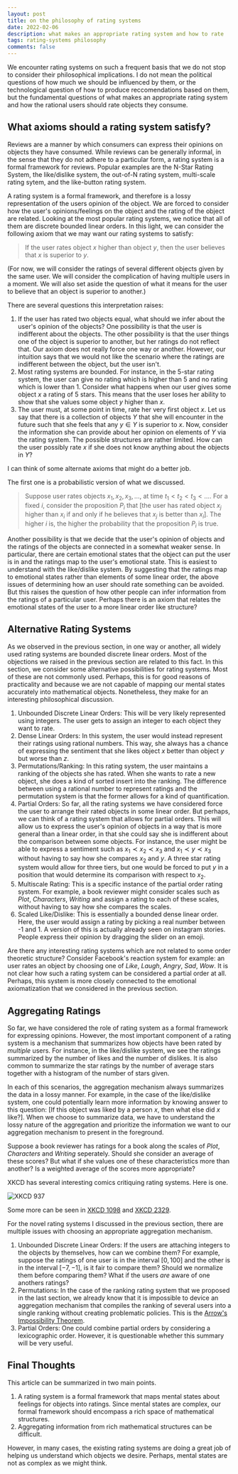 ```yaml
---
layout: post
title: on the philosophy of rating systems
date: 2022-02-06
description: what makes an appropriate rating system and how to rate
tags: rating-systems philosophy
comments: false
---
```


We encounter rating systems on such a frequent basis that we do not stop to consider their philosophical implications. I do not mean the political questions of how much we should be influenced by them, or the technological question of how to produce reccomendations based on them, but the fundamental questions of what makes an appropriate rating system and how the rational users should rate objects they consume.

## What axioms should a rating system satisfy?

Reviews are a manner by which consumers can express their opinions on objects they have consumed. While reviews can be generally informal, in the sense that they do not adhere to a particular form, a rating system is a formal framework for reviews. Popular examples are the N-Star Rating System, the like/dislike system, the out-of-N rating system, multi-scale rating sytem, and the like-button rating system.

A rating system is a formal framework, and therefore is a lossy representation of the users opinion of the object. We are forced to consider how the user's opinions/feelings on the object and the rating of the object are related. Looking at the most popular rating systems, we notice that all of them are discrete bounded linear orders. In this light, we can consider the following axiom that we may want our rating systems to satisfy:

> If the user rates object $x$ higher than object $y$, then the user believes that $x$ is superior to $y$.

(For now, we will consider the ratings of several different objects given by the same user. We will consider the complication of having multiple users in a moment. We will also set aside the question of what it means for the user to believe that an object is superior to another.)

There are several questions this interpretation raises:

1. If the user has rated two objects equal, what should we infer about the user's opinion of the objects? One possibility is that the user is indifferent about the objects. The other possibility is that the user things one of the object is superior to another, but her ratings do not reflect that. Our axiom does not really force one way or another. However, our intuition says that we would not like the scenario where the ratings are indifferent between the object, but the user isn't.
2. Most rating systems are bounded. For instance, in the 5-star rating system, the user can give no rating which is higher than 5 and no rating which is lower than 1. Consider what happens when our user gives some object $x$ a rating of 5 stars. This means that the user loses her ability to show that she values some object $y$ higher than $x$.
3. The user must, at some point in time, rate her very first object $x$. Let us say that there is a collection of objects $Y$ that she will encounter in the future such that she feels that any $y \in Y$ is superior to $x$. Now, consider the information she can provide about her opinion on elements of $Y$ via the rating system. The possible structures are rather limited. How can the user possibly rate $x$ if she does not know anything about the objects in $Y$?


I can think of some alternate axioms that might do a better job.

The first one is a probabilistic version of what we discussed.

> Suppose user rates objects $x_1, x_2, x_3, \ldots$, at time $t_1 < t_2 < t_3 < \ldots$. For a fixed $i$, consider the proposition $P_i$ that [the user has rated object $x_j$ higher than $x_i$ if and only if he believes that $x_j$ is better than $x_i$]. The higher $i$ is, the higher the probability that the proposition $P_i$ is true.

Another possibility is that we decide that the user's opinion of objects and the ratings of the objects are connected in a somewhat weaker sense. In particular, there are certain emotional states that the object can put the user is in and the ratings map to the user's emotional state. This is easiest to understand with the like/dislike system. By suggesting that the ratings map to emotional states rather than elements of some linear order, the above issues of determining how an user should rate something can be avoided. But this raises the question of how other people can infer information from the ratings of a particular user. Perhaps there is an axiom that relates the emotional states of the user to a more linear order like structure?

## Alternative Rating Systems

As we observed in the previous section, in one way or another, all widely used rating systems are bounded discrete linear orders. Most of the objections we raised in the previous section are related to this fact. In this section, we consider some alternative possibilities for rating systems. Most of these are not commonly used. Perhaps, this is for good reasons of practicality and because we are not capable of mapping our mental states accurately into mathematical objects. Nonetheless, they make for an interesting philosophical discussion.

1. Unbounded Discrete Linear Orders: This will be very likely represented using integers. The user gets to assign an integer to each object they want to rate.
2. Dense Linear Orders: In this system, the user would instead represent their ratings using rational numbers. This way, she always has a chance of expressing the sentiment that she likes object $x$ better than object $y$ but worse than $z$.
3. Permutations/Ranking: In this rating system, the user maintains a ranking of the objects she has rated. When she wants to rate a new object, she does a kind of sorted insert into the ranking. The difference between using a rational number to represent ratings and the permutation system is that the former allows for a kind of quantification.
4. Partial Orders: So far, all the rating systems we have considered force the user to arrange their rated objects in some linear order. But perhaps, we can think of a rating system that allows for partial orders. This will allow us to express the user's opinion of objects in a way that is more general than a linear order, in that she could say she is indifferent about the comparison between some objects. For instance, the user might be able to express a sentiment such as $x_1 \prec x_2 \prec x_3$ and $x_1 \prec y \prec x_3$ without having to say how she compares $x_2$ and $y$. A three star rating system would allow for three tiers, but one would be forced to put $y$ in a position that would determine its comparison with respect to $x_2$.
5. Multiscale Rating: This is a specific instance of the partial order rating system. For example, a book reviewer might consider scales such as _Plot_, _Characters_, _Writing_ and assign a rating to each of these scales, without having to say how she compares the scales.
6. Scaled Like/Dislike: This is essentially a bounded dense linear order. Here, the user would assign a rating by picking a real number between -1 and 1. A version of this is actually already seen on instagram stories. People express their opinion by dragging the slider on an emoji.

Are there any interesting rating systems which are not related to some order theoretic structure? Consider Facebook's reaction system for example: an user rates an object by choosing one of _Like_, _Laugh_, _Angry_, _Sad_, _Wow_. It is not clear how such a rating system can be considered a partial order at all. Perhaps, this system is more closely connected to the emotional axiomatization that we considered in the previous section.


## Aggregating Ratings

So far, we have considered the role of rating system as a formal framework for expressing opinions. However, the most important component of a rating system is a mechanism that summarizes how objects have been rated by _multiple_ users. For instance, in the like/dislike system, we see the ratings summarized by the number of likes and the number of dislikes. It is also common to summarize the star ratings by the number of average stars together with a histogram of the number of stars given.

In each of this scenarios, the aggregation mechanism always summarizes the data in a lossy manner. For example, in the case of the like/dislike system, one could potentially learn more information by knowing answer to this question: [If this object was liked by a person $x$, then what else did $x$ like?]. When we choose to summarize data, we have to understand the lossy nature of the aggregation and prioritize the information we want to our aggregation mechanism to present in the foreground.

Suppose a book reviewer has ratings for a book along the scales of _Plot_, _Characters_ and _Writing_ seperately. Should she consider an average of these scores? But what if she values one of these characteristics more than another? Is a weighted average of the scores more appropriate?

XKCD has several interesting comics critiquing rating systems. Here is one.

![XKCD 937](https://imgs.xkcd.com/comics/tornadoguard.png)

Some more can be seen in [XKCD 1098](https://xkcd.com/1098/) and [XKCD 2329](https://xkcd.com/2329/).

For the novel rating systems I discussed in the previous section, there are multiple issues with choosing an appropriate aggregation mechanism. 

1. Unbounded Discrete Linear Orders: If the users are attaching integers to the objects by themselves, how can we combine them? For example, suppose the ratings of one user is in the interval $[0, 100]$ and the other is in the interval $[-7, -1]$, is it fair to compare them? Should we normalize them before comparing them? What if the users _are_ aware of one anothers ratings?
2. Permutations: In the case of the ranking rating system that we proposed in the last section, we already know that it is impossible to device an aggregation mechanism that compiles the ranking of several users into a single ranking without creating problematic policies. This is the [Arrow's Impossibility Theorem](https://en.wikipedia.org/wiki/Arrow's_impossibility_theorem).
3. Partial Orders: One could combine partial orders by considering a lexicographic order. However, it is questionable whether this summary will be very useful.

## Final Thoughts

This article can be summarized in two main points. 

1. A rating system is a formal framework that maps mental states about feelings for objects into ratings. Since mental states are complex, our formal framework should encompass a rich space of mathematical structures.
2. Aggregating information from rich mathematical structures can be difficult.

However, in many cases, the existing rating systems are doing a great job of helping us understand which objects we desire. Perhaps, mental states are not as complex as we might think.